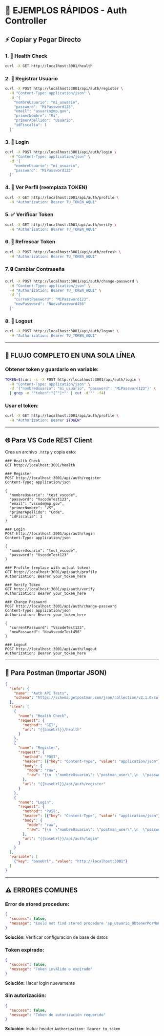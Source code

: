 # 🚀 EJEMPLOS RÁPIDOS - Auth Controller

## ⚡ Copiar y Pegar Directo

### 1. 🏥 Health Check
```bash
curl -X GET http://localhost:3001/health
```

### 2. 📝 Registrar Usuario
```bash
curl -X POST http://localhost:3001/api/auth/register \
  -H "Content-Type: application/json" \
  -d '{
    "nombreUsuario": "mi_usuario",
    "password": "MiPassword123",
    "email": "usuario@mp.gov",
    "primerNombre": "Mi",
    "primerApellido": "Usuario",
    "idFiscalia": 1
  }'
```

### 3. 🔐 Login
```bash
curl -X POST http://localhost:3001/api/auth/login \
  -H "Content-Type: application/json" \
  -d '{
    "nombreUsuario": "mi_usuario",
    "password": "MiPassword123"
  }'
```

### 4. 👤 Ver Perfil (reemplaza TOKEN)
```bash
curl -X GET http://localhost:3001/api/auth/profile \
  -H "Authorization: Bearer TU_TOKEN_AQUI"
```

### 5. ✅ Verificar Token
```bash
curl -X GET http://localhost:3001/api/auth/verify \
  -H "Authorization: Bearer TU_TOKEN_AQUI"
```

### 6. 🔄 Refrescar Token
```bash
curl -X POST http://localhost:3001/api/auth/refresh \
  -H "Authorization: Bearer TU_TOKEN_AQUI"
```

### 7. 🔒 Cambiar Contraseña
```bash
curl -X POST http://localhost:3001/api/auth/change-password \
  -H "Content-Type: application/json" \
  -H "Authorization: Bearer TU_TOKEN_AQUI" \
  -d '{
    "currentPassword": "MiPassword123",
    "newPassword": "NuevaPassword456"
  }'
```

### 8. 🚪 Logout
```bash
curl -X POST http://localhost:3001/api/auth/logout \
  -H "Authorization: Bearer TU_TOKEN_AQUI"
```

---

## 🧪 FLUJO COMPLETO EN UNA SOLA LÍNEA

### Obtener token y guardarlo en variable:
```bash
TOKEN=$(curl -s -X POST http://localhost:3001/api/auth/login \
  -H "Content-Type: application/json" \
  -d '{"nombreUsuario": "mi_usuario", "password": "MiPassword123"}' \
  | grep -o '"token":"[^"]*"' | cut -d'"' -f4)
```

### Usar el token:
```bash
curl -X GET http://localhost:3001/api/auth/profile \
  -H "Authorization: Bearer $TOKEN"
```

---

## 🌐 Para VS Code REST Client

Crea un archivo `.http` y copia esto:

```http
### Health Check
GET http://localhost:3001/health

### Register
POST http://localhost:3001/api/auth/register
Content-Type: application/json

{
  "nombreUsuario": "test_vscode",
  "password": "VscodeTest123",
  "email": "vscode@mp.gov",
  "primerNombre": "VS",
  "primerApellido": "Code",
  "idFiscalia": 1
}

### Login
POST http://localhost:3001/api/auth/login
Content-Type: application/json

{
  "nombreUsuario": "test_vscode",
  "password": "VscodeTest123"
}

### Profile (replace with actual token)
GET http://localhost:3001/api/auth/profile
Authorization: Bearer your_token_here

### Verify Token
GET http://localhost:3001/api/auth/verify
Authorization: Bearer your_token_here

### Change Password
POST http://localhost:3001/api/auth/change-password
Content-Type: application/json
Authorization: Bearer your_token_here

{
  "currentPassword": "VscodeTest123",
  "newPassword": "NewVscodeTest456"
}

### Logout
POST http://localhost:3001/api/auth/logout
Authorization: Bearer your_token_here
```

---

## 📱 Para Postman (Importar JSON)

```json
{
  "info": {
    "name": "Auth API Tests",
    "schema": "https://schema.getpostman.com/json/collection/v2.1.0/collection.json"
  },
  "item": [
    {
      "name": "Health Check",
      "request": {
        "method": "GET",
        "url": "{{baseUrl}}/health"
      }
    },
    {
      "name": "Register",
      "request": {
        "method": "POST",
        "header": [{"key": "Content-Type", "value": "application/json"}],
        "body": {
          "mode": "raw",
          "raw": "{\n  \"nombreUsuario\": \"postman_user\",\n  \"password\": \"PostmanTest123\",\n  \"email\": \"postman@mp.gov\",\n  \"primerNombre\": \"Postman\",\n  \"primerApellido\": \"User\",\n  \"idFiscalia\": 1\n}"
        },
        "url": "{{baseUrl}}/api/auth/register"
      }
    },
    {
      "name": "Login",
      "request": {
        "method": "POST",
        "header": [{"key": "Content-Type", "value": "application/json"}],
        "body": {
          "mode": "raw",
          "raw": "{\n  \"nombreUsuario\": \"postman_user\",\n  \"password\": \"PostmanTest123\"\n}"
        },
        "url": "{{baseUrl}}/api/auth/login"
      }
    }
  ],
  "variable": [
    {"key": "baseUrl", "value": "http://localhost:3001"}
  ]
}
```

---

## ⚠️ ERRORES COMUNES

### Error de stored procedure:
```json
{
  "success": false,
  "message": "Could not find stored procedure 'sp_Usuario_ObtenerPorNombreUsuario'"
}
```
**Solución**: Verificar configuración de base de datos

### Token expirado:
```json
{
  "success": false,
  "message": "Token inválido o expirado"
}
```
**Solución**: Hacer login nuevamente

### Sin autorización:
```json
{
  "success": false,
  "message": "Token de autorización requerido"
}
```
**Solución**: Incluir header `Authorization: Bearer tu_token`
